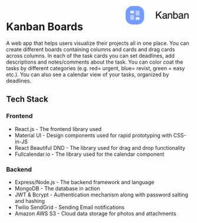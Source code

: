 <img src="client\public\images\logo.png" alt="Kanban logo" title="Kanban" align="right" height="50" />

# Kanban Boards
A web app that helps users visualize their projects all in one place. You can create different boards containing columns and cards and drag cards across columns. In each of the task cards you can set deadlines, add descriptions and notes/comments about the task. You can color coat the tasks by different categories (e.g. red= urgent, blue= revist, green = easy etc.). You can also see a calendar view of your tasks, organized by deadlines.

## Tech Stack
### Frontend
* React.js - The frontend library used
* Material UI - Design components used for rapid prototyping with CSS-in-JS
* React Beautiful DND - The library used for drag and drop functionality
* Fullcalendar.io - The library used for the calendar component
### Backend
* Express/Node.js - The backend framework and language
* MongoDB - The database in action
* JWT & Bcrypt - Authentication mechanism along with password salting and hashing
* Twilio SendGrid - Sending Email notifications
* Amazon AWS S3 - Cloud data storage for photos and attachments